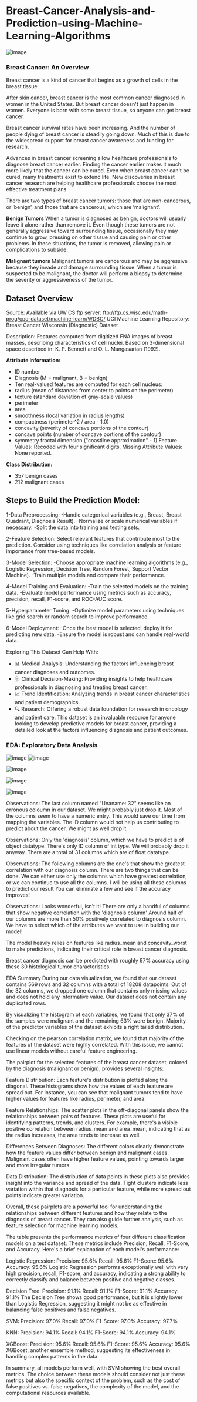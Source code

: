 # Breast-Cancer-Analysis-and-Prediction-using-Machine-Learning-Algorithms

![image](https://github.com/user-attachments/assets/b48f6b3f-2a58-47e5-a185-1774f8264b54)

### **Breast Cancer: An Overview** 

Breast cancer is a kind of cancer that begins as a growth of cells in the breast tissue.

After skin cancer, breast cancer is the most common cancer diagnosed in women in the United States. But breast cancer doesn't just happen in women. Everyone is born with some breast tissue, so anyone can get breast cancer.

Breast cancer survival rates have been increasing. And the number of people dying of breast cancer is steadily going down. Much of this is due to the widespread support for breast cancer awareness and funding for research.

Advances in breast cancer screening allow healthcare professionals to diagnose breast cancer earlier. Finding the cancer earlier makes it much more likely that the cancer can be cured. Even when breast cancer can't be cured, many treatments exist to extend life. New discoveries in breast cancer research are helping healthcare professionals choose the most effective treatment plans 


There are two types of breast cancer tumors: those that are non-cancerous, or ‘benign’, and those that are cancerous, which are ‘malignant’.

**Benign Tumors**
When a tumor is diagnosed as benign, doctors will usually leave it alone rather than remove it. Even though these tumors are not generally aggressive toward surrounding tissue, occasionally they may continue to grow, pressing on other tissue and causing pain or other problems. In these situations, the tumor is removed, allowing pain or complications to subside.

**Malignant tumors**
Malignant tumors are cancerous and may be aggressive because they invade and damage surrounding tissue. When a tumor is suspected to be malignant, the doctor will perform a biopsy to determine the severity or aggressiveness of the tumor.

## Dataset Overview

Source: Available via UW CS ftp server: ftp://ftp.cs.wisc.edu/math-prog/cpo-dataset/machine-learn/WDBC/ UCI Machine Learning Repository: Breast Cancer Wisconsin (Diagnostic) Dataset

Description: Features computed from digitized FNA images of breast masses, describing characteristics of cell nuclei. Based on 3-dimensional space described in: K. P. Bennett and O. L. Mangasarian (1992).

**Attribute Information:**

- ID number
- Diagnosis (M = malignant, B = benign)
- Ten real-valued features are computed for each cell nucleus:
- radius (mean of distances from center to points on the perimeter)
- texture (standard deviation of gray-scale values)
- perimeter
- area
- smoothness (local variation in radius lengths)
- compactness (perimeter^2 / area - 1.0)
- concavity (severity of concave portions of the contour)
- concave points (number of concave portions of the contour)
- symmetry
fractal dimension ("coastline approximation" - 1)
Feature Values: Recoded with four significant digits. Missing Attribute Values: None reported.

**Class Distribution:**

- 357 benign cases
- 212 malignant cases

## Steps to Build the Prediction Model:

1-Data Preprocessing: -Handle categorical variables (e.g., Breast, Breast Quadrant, Diagnosis Result). -Normalize or scale numerical variables if necessary. -Split the data into training and testing sets.

2-Feature Selection: Select relevant features that contribute most to the prediction. Consider using techniques like correlation analysis or feature importance from tree-based models.

3-Model Selection: -Choose appropriate machine learning algorithms (e.g., Logistic Regression, Decision Tree, Random Forest, Support Vector Machine). -Train multiple models and compare their performance.

4-Model Training and Evaluation: -Train the selected models on the training data. -Evaluate model performance using metrics such as accuracy, precision, recall, F1-score, and ROC-AUC score.

5-Hyperparameter Tuning: -Optimize model parameters using techniques like grid search or random search to improve performance.

6-Model Deployment: -Once the best model is selected, deploy it for predicting new data. -Ensure the model is robust and can handle real-world data.

Exploring This Dataset Can Help With: 
- 📊 Medical Analysis: Understanding the factors influencing breast cancer diagnoses and outcomes.
- 🩺 Clinical Decision-Making: Providing insights to help healthcare professionals in diagnosing and treating breast cancer.
- 📈 Trend Identification: Analyzing trends in breast cancer characteristics and patient demographics.
- 🔍 Research: Offering a robust data foundation for research in oncology and patient care. This dataset is an invaluable resource for anyone looking to develop predictive 
      models for breast cancer, providing a detailed look at the factors influencing diagnosis and patient outcomes.

### EDA: Exploratory Data Analysis

![image](https://github.com/user-attachments/assets/fe73f047-00ca-4168-b9b8-a97448cb4741) ![image](https://github.com/user-attachments/assets/5eefb573-eea7-4a64-88b8-bea59acb9720)

![image](https://github.com/user-attachments/assets/ca3fab51-13f2-4115-af40-17f74f9a80e2)

![image](https://github.com/user-attachments/assets/388aef84-6b2f-4eaa-9994-ee3bf8c5df3e)

![image](https://github.com/user-attachments/assets/5692ba8f-944d-4bd1-acd6-0e33da978128)


Observations: The last column named "Unaname: 32" seems like an erronous coloumn in our dataset. We might probably just drop it. Most of the columns seem to have a numeric entry. This would save our time from mapping the variables. The ID column would not help us contributing to predict about the cancer. We might as well drop it.

Observations: Only the 'diagnosis' column, which we have to predict is of object datatype. There's only ID column of int type. We will probably drop it anyway. There are a total of 31 columns which are of float datatype.

Observations: The following columns are the one's that show the greatest correlation with our diagnosis column. There are two things that can be done. We can either use only the columns which have greatest correlation, or we can continue to use all the columns. I will be using all these columns to predict our result You can eliminate a few and see if the accuracy improves!

Observations: Looks wonderful, isn't it! There are only a handful of columns that show negative correlation with the 'diagnosis column' Around half of our columns are more than 50% positively correlated to diagnosis column. We have to select which of the attributes we want to use in building our model!

The model heavily relies on features like radius_mean and concavity_worst to make predictions, indicating their critical role in breast cancer diagnosis.

Breast cancer diagnosis can be predicted with roughly 97% accuracy using these 30 histological tumor characteristics.

EDA Summary During our data visualization, we found that our dataset contains 569 rows and 32 columns with a total of 18208 datapoints. Out of the 32 columns, we dropped one column that contains only missing values and does not hold any informative value. Our dataset does not contain any duplicated rows.

By visualizing the histogram of each variables, we found that only 37% of the samples were malignant and the remaining 63% were benign. Majority of the predictor variables of the dataset exhibits a right tailed distribution.

Checking on the pearson correlation matrix, we found that majority of the features of the dataset were highly correlated. With this issue, we cannot use linear models without careful feature engineering.

The pairplot for the selected features of the breast cancer dataset, colored by the diagnosis (malignant or benign), provides several insights:

Feature Distribution: Each feature's distribution is plotted along the diagonal. These histograms show how the values of each feature are spread out. For instance, you can see that malignant tumors tend to have higher values for features like radius, perimeter, and area.

Feature Relationships: The scatter plots in the off-diagonal panels show the relationships between pairs of features. These plots are useful for identifying patterns, trends, and clusters. For example, there's a visible positive correlation between radius_mean and area_mean, indicating that as the radius increases, the area tends to increase as well.

Differences Between Diagnoses: The different colors clearly demonstrate how the feature values differ between benign and malignant cases. Malignant cases often have higher feature values, pointing towards larger and more irregular tumors.

Data Distribution: The distribution of data points in these plots also provides insight into the variance and spread of the data. Tight clusters indicate less variation within that diagnosis for a particular feature, while more spread out points indicate greater variation.

Overall, these pairplots are a powerful tool for understanding the relationships between different features and how they relate to the diagnosis of breast cancer. They can also guide further analysis, such as feature selection for machine learning models.

The table presents the performance metrics of four different classification models on a test dataset. These metrics include Precision, Recall, F1-Score, and Accuracy. Here's a brief explanation of each model's performance:

Logistic Regression: Precision: 95.6% Recall: 95.6% F1-Score: 95.6% Accuracy: 95.6% Logistic Regression performs exceptionally well with very high precision, recall, F1-score, and accuracy, indicating a strong ability to correctly classify and balance between positive and negative classes.

Decision Tree: Precision: 91.1% Recall: 91.1% F1-Score: 91.1% Accuracy: 91.1% The Decision Tree shows good performance, but it is slightly lower than Logistic Regression, suggesting it might not be as effective in balancing false positives and false negatives.

SVM: Precision: 97.0% Recall: 97.0% F1-Score: 97.0% Accuracy: 97.7%

KNN: Precision: 94.1% Recall: 94.1% F1-Score: 94.1% Accuracy: 94.1%

XGBoost: Precision: 95.6% Recall: 95.6% F1-Score: 95.6% Accuracy: 95.6% XGBoost, another ensemble method, suggesting its effectiveness in handling complex patterns in the data.

In summary, all models perform well, with SVM showing the best overall metrics. The choice between these models should consider not just these metrics but also the specific context of the problem, such as the cost of false positives vs. false negatives, the complexity of the model, and the computational resources available.


